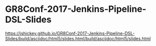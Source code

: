 # GR8Conf-2017-Jenkins-Pipeline-DSL-Slides
https://jshickey.github.io/GR8Conf-2017-Jenkins-Pipeline-DSL-Slides/build/asciidoc/html5/slides.html/build/asciidoc/html5/slides.html
